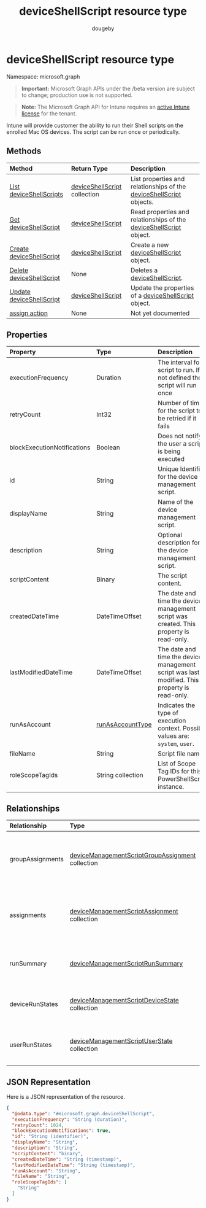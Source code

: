 ﻿---
title: "deviceShellScript resource type"
description: "Intune will provide customer the ability to run their Shell scripts on the enrolled Mac OS devices. The script can be run once or periodically."
author: "dougeby"
localization_priority: Normal
ms.prod: "intune"
doc_type: resourcePageType
---

# deviceShellScript resource type

Namespace: microsoft.graph

> **Important:** Microsoft Graph APIs under the /beta version are subject to change; production use is not supported.

> **Note:** The Microsoft Graph API for Intune requires an [active Intune license](https://go.microsoft.com/fwlink/?linkid=839381) for the tenant.

Intune will provide customer the ability to run their Shell scripts on the enrolled Mac OS devices. The script can be run once or periodically.

## Methods

| Method                                                                        | Return Type                                                                      | Description                                                                                                             |
| :---------------------------------------------------------------------------- | :------------------------------------------------------------------------------- | :---------------------------------------------------------------------------------------------------------------------- |
| [List deviceShellScripts](../api/intune-devices-deviceshellscript-list.md)    | [deviceShellScript](../resources/intune-devices-deviceshellscript.md) collection | List properties and relationships of the [deviceShellScript](../resources/intune-devices-deviceshellscript.md) objects. |
| [Get deviceShellScript](../api/intune-devices-deviceshellscript-get.md)       | [deviceShellScript](../resources/intune-devices-deviceshellscript.md)            | Read properties and relationships of the [deviceShellScript](../resources/intune-devices-deviceshellscript.md) object.  |
| [Create deviceShellScript](../api/intune-devices-deviceshellscript-create.md) | [deviceShellScript](../resources/intune-devices-deviceshellscript.md)            | Create a new [deviceShellScript](../resources/intune-devices-deviceshellscript.md) object.                              |
| [Delete deviceShellScript](../api/intune-devices-deviceshellscript-delete.md) | None                                                                             | Deletes a [deviceShellScript](../resources/intune-devices-deviceshellscript.md).                                        |
| [Update deviceShellScript](../api/intune-devices-deviceshellscript-update.md) | [deviceShellScript](../resources/intune-devices-deviceshellscript.md)            | Update the properties of a [deviceShellScript](../resources/intune-devices-deviceshellscript.md) object.                |
| [assign action](../api/intune-devices-deviceshellscript-assign.md)            | None                                                                             | Not yet documented                                                                                                      |

## Properties

| Property                    | Type                                                               | Description                                                                                   |
| :-------------------------- | :----------------------------------------------------------------- | :-------------------------------------------------------------------------------------------- |
| executionFrequency          | Duration                                                           | The interval for script to run. If not defined the script will run once                       |
| retryCount                  | Int32                                                              | Number of times for the script to be retried if it fails                                      |
| blockExecutionNotifications | Boolean                                                            | Does not notify the user a script is being executed                                           |
| id                          | String                                                             | Unique Identifier for the device management script.                                           |
| displayName                 | String                                                             | Name of the device management script.                                                         |
| description                 | String                                                             | Optional description for the device management script.                                        |
| scriptContent               | Binary                                                             | The script content.                                                                           |
| createdDateTime             | DateTimeOffset                                                     | The date and time the device management script was created. This property is read-only.       |
| lastModifiedDateTime        | DateTimeOffset                                                     | The date and time the device management script was last modified. This property is read-only. |
| runAsAccount                | [runAsAccountType](../resources/intune-shared-runasaccounttype.md) | Indicates the type of execution context. Possible values are: `system`, `user`.               |
| fileName                    | String                                                             | Script file name.                                                                             |
| roleScopeTagIds             | String collection                                                  | List of Scope Tag IDs for this PowerShellScript instance.                                     |

## Relationships

| Relationship     | Type                                                                                                                     | Description                                                     |
| :--------------- | :----------------------------------------------------------------------------------------------------------------------- | :-------------------------------------------------------------- |
| groupAssignments | [deviceManagementScriptGroupAssignment](../resources/intune-devices-devicemanagementscriptgroupassignment.md) collection | The list of group assignments for the device management script. |
| assignments      | [deviceManagementScriptAssignment](../resources/intune-devices-devicemanagementscriptassignment.md) collection           | The list of group assignments for the device management script. |
| runSummary       | [deviceManagementScriptRunSummary](../resources/intune-devices-devicemanagementscriptrunsummary.md)                      | Run summary for device management script.                       |
| deviceRunStates  | [deviceManagementScriptDeviceState](../resources/intune-devices-devicemanagementscriptdevicestate.md) collection         | List of run states for this script across all devices.          |
| userRunStates    | [deviceManagementScriptUserState](../resources/intune-devices-devicemanagementscriptuserstate.md) collection             | List of run states for this script across all users.            |

## JSON Representation

Here is a JSON representation of the resource.

<!-- {
  "blockType": "resource",
  "keyProperty": "id",
  "@odata.type": "microsoft.graph.deviceShellScript"
}
-->

```json
{
  "@odata.type": "#microsoft.graph.deviceShellScript",
  "executionFrequency": "String (duration)",
  "retryCount": 1024,
  "blockExecutionNotifications": true,
  "id": "String (identifier)",
  "displayName": "String",
  "description": "String",
  "scriptContent": "binary",
  "createdDateTime": "String (timestamp)",
  "lastModifiedDateTime": "String (timestamp)",
  "runAsAccount": "String",
  "fileName": "String",
  "roleScopeTagIds": [
    "String"
  ]
}
```
